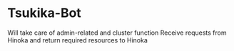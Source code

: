 # Tsukika-Bot

Will take care of admin-related and cluster function
Receive requests from Hinoka and return required resources to Hinoka
